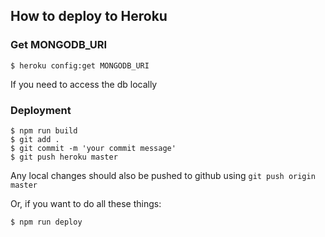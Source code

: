 ## How to deploy to Heroku

### Get MONGODB_URI

```
$ heroku config:get MONGODB_URI
```

If you need to access the db locally

### Deployment

```
$ npm run build
$ git add .
$ git commit -m 'your commit message'
$ git push heroku master
```

Any local changes should also be pushed to github using `git push origin master`

Or, if you want to do all these things:

```
$ npm run deploy
```

